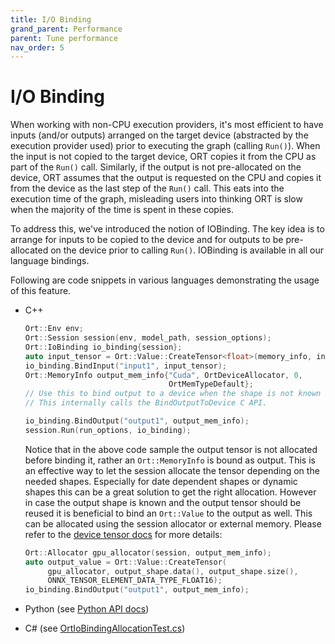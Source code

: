 ```yaml
---
title: I/O Binding
grand_parent: Performance
parent: Tune performance
nav_order: 5
---
```


# I/O Binding

When working with non-CPU execution providers, it's most efficient to have inputs (and/or outputs) arranged on the target device (abstracted by the execution provider used) prior to executing the graph (calling `Run()`). When the input is not copied to the target device, ORT copies it from the CPU as part of the `Run()` call. Similarly, if the output is not pre-allocated on the device, ORT assumes that the output is requested on the CPU and copies it from the device as the last step of the `Run()` call. This eats into the execution time of the graph, misleading users into thinking ORT is slow when the majority of the time is spent in these copies. 

To address this, we've introduced the notion of IOBinding. The key idea is to arrange for inputs to be copied to the device and for outputs to be pre-allocated on the device prior to calling `Run()`. IOBinding is available in all our language bindings. 

Following are code snippets in various languages demonstrating the usage of this feature.

* C++
    ```c++
    Ort::Env env;
    Ort::Session session(env, model_path, session_options);
    Ort::IoBinding io_binding{session};
    auto input_tensor = Ort::Value::CreateTensor<float>(memory_info, input_tensor_values.data(), input_tensor_size, input_node_dims.data(), 4);
    io_binding.BindInput("input1", input_tensor);
    Ort::MemoryInfo output_mem_info{"Cuda", OrtDeviceAllocator, 0,
                                    OrtMemTypeDefault};
    // Use this to bind output to a device when the shape is not known in advance. If the shape is known you can use the other overload of this function that takes an Ort::Value as input (IoBinding::BindOutput(const char* name, const Value& value)).
    // This internally calls the BindOutputToDevice C API.

    io_binding.BindOutput("output1", output_mem_info);
    session.Run(run_options, io_binding);
    ```

   Notice that in the above code sample the output tensor is not allocated before binding it, rather an `Ort::MemoryInfo` is bound as output.
This is an effective way to let the session allocate the tensor depending on the needed shapes.
Especially for date dependent shapes or dynamic shapes this can be a great solution to get the right allocation.
However in case the output shape is known and the output tensor should be reused it is beneficial to bind an `Ort::Value` to the output as well. This can be allocated using the session allocator or external memory. Please refer to the [device tensor docs](../device-tensor.md) for more details:

   ```c++
   Ort::Allocator gpu_allocator(session, output_mem_info);
   auto output_value = Ort::Value::CreateTensor(
        gpu_allocator, output_shape.data(), output_shape.size(),
        ONNX_TENSOR_ELEMENT_DATA_TYPE_FLOAT16);
   io_binding.BindOutput("output1", output_mem_info);
   ```

* Python (see [Python API docs](https://onnxruntime.ai/docs/api/python))

* C# (see [OrtIoBindingAllocationTest.cs](https://github.com/microsoft/onnxruntime/blob/main/csharp/test/Microsoft.ML.OnnxRuntime.Tests.Common/OrtIoBindingAllocationTest.cs))

